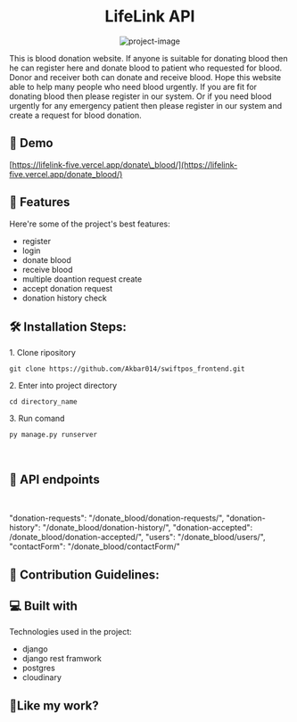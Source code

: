 <h1 align="center" id="title">LifeLink API</h1>

<p align="center"><img src="" alt="project-image"></p>

<p id="description">This is blood donation website. If anyone is suitable for donating blood then he can register here and donate blood to patient who requested for blood. Donor and receiver both can donate and receive blood. Hope this website able to help many people who need blood urgently. If you are fit for donating blood then please register in our system. Or if you need blood urgently for any emergency patient then please register in our system and create a request for blood donation.</p>

<h2>🚀 Demo</h2>

[https://lifelink-five.vercel.app/donate\_blood/](https://lifelink-five.vercel.app/donate_blood/)

  
  
<h2>🧐 Features</h2>

Here're some of the project's best features:

*   register
*   login
*   donate blood
*   receive blood
*   multiple doantion request create
*   accept donation request
*   donation history check

<h2>🛠️ Installation Steps:</h2>

<p>1. Clone ripository</p>

```
git clone https://github.com/Akbar014/swiftpos_frontend.git
```

<p>2. Enter into project directory</p>

```
cd directory_name
```

<p>3. Run comand</p>

```
py manage.py runserver
```
<br>

<h2>🍰 API endpoints</h2> <br>

"donation-requests": "/donate_blood/donation-requests/",
"donation-history": "/donate_blood/donation-history/",
"donation-accepted": /donate_blood/donation-accepted/",
"users": "/donate_blood/users/",
"contactForm": "/donate_blood/contactForm/"

    
<h2>🍰 Contribution Guidelines:</h2>

  
<h2>💻 Built with</h2>

Technologies used in the project:

*   django
*   django rest framwork
*   postgres
*   cloudinary

<h2>💖Like my work?</h2>
